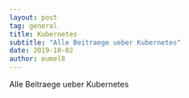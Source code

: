 ```yaml
---
layout: post
tag: general
title: Kubernetes
subtitle: "Alle Beitraege ueber Kubernetes"
date: 2019-10-02
author: eumel8
---
```


<p>Alle Beitraege ueber Kubernetes</p>
